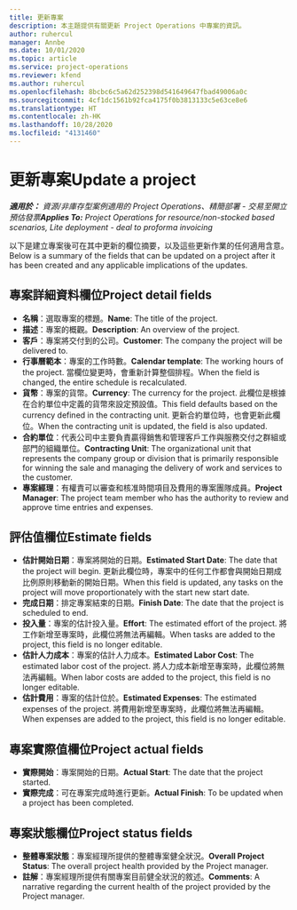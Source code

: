 ```yaml
---
title: 更新專案
description: 本主題提供有關更新 Project Operations 中專案的資訊。
author: ruhercul
manager: Annbe
ms.date: 10/01/2020
ms.topic: article
ms.service: project-operations
ms.reviewer: kfend
ms.author: ruhercul
ms.openlocfilehash: 8bcbc6c5a62d252398d541649647fbad49006a0c
ms.sourcegitcommit: 4cf1dc1561b92fca4175f0b3813133c5e63ce8e6
ms.translationtype: HT
ms.contentlocale: zh-HK
ms.lasthandoff: 10/28/2020
ms.locfileid: "4131460"
---
```

# <a name="update-a-project"></a><span data-ttu-id="cd3a3-103">更新專案</span><span class="sxs-lookup"><span data-stu-id="cd3a3-103">Update a project</span></span>

<span data-ttu-id="cd3a3-104">_**適用於：** 資源/非庫存型案例適用的 Project Operations、精簡部署 - 交易至開立預估發票_</span><span class="sxs-lookup"><span data-stu-id="cd3a3-104">_**Applies To:** Project Operations for resource/non-stocked based scenarios, Lite deployment - deal to proforma invoicing_</span></span>

<span data-ttu-id="cd3a3-105">以下是建立專案後可在其中更新的欄位摘要，以及這些更新作業的任何適用含意。</span><span class="sxs-lookup"><span data-stu-id="cd3a3-105">Below is a summary of the fields that can be updated on a project after it has been created and any applicable implications of the updates.</span></span>

## <a name="project-detail-fields"></a><span data-ttu-id="cd3a3-106">專案詳細資料欄位</span><span class="sxs-lookup"><span data-stu-id="cd3a3-106">Project detail fields</span></span>

- <span data-ttu-id="cd3a3-107">**名稱**：選取專案的標題。</span><span class="sxs-lookup"><span data-stu-id="cd3a3-107">**Name**: The title of the project.</span></span>
- <span data-ttu-id="cd3a3-108">**描述**：專案的概觀。</span><span class="sxs-lookup"><span data-stu-id="cd3a3-108">**Description**: An overview of the project.</span></span>
- <span data-ttu-id="cd3a3-109">**客戶**：專案將交付到的公司。</span><span class="sxs-lookup"><span data-stu-id="cd3a3-109">**Customer**: The company the project will be delivered to.</span></span>
- <span data-ttu-id="cd3a3-110">**行事曆範本**：專案的工作時數。</span><span class="sxs-lookup"><span data-stu-id="cd3a3-110">**Calendar template**: The working hours of the project.</span></span> <span data-ttu-id="cd3a3-111">當欄位變更時，會重新計算整個排程。</span><span class="sxs-lookup"><span data-stu-id="cd3a3-111">When the field is changed, the entire schedule is recalculated.</span></span>
- <span data-ttu-id="cd3a3-112">**貨幣**：專案的貨幣。</span><span class="sxs-lookup"><span data-stu-id="cd3a3-112">**Currency**: The currency for the project.</span></span> <span data-ttu-id="cd3a3-113">此欄位是根據在合約單位中定義的貨幣來設定預設值。</span><span class="sxs-lookup"><span data-stu-id="cd3a3-113">This field defaults based on the currency defined in the contracting unit.</span></span> <span data-ttu-id="cd3a3-114">更新合約單位時，也會更新此欄位。</span><span class="sxs-lookup"><span data-stu-id="cd3a3-114">When the contracting unit is updated, the field is also updated.</span></span>
- <span data-ttu-id="cd3a3-115">**合約單位**：代表公司中主要負責贏得銷售和管理客戶工作與服務交付之群組或部門的組織單位。</span><span class="sxs-lookup"><span data-stu-id="cd3a3-115">**Contracting Unit**: The organizational unit that represents the company group or division that is primarily responsible for winning the sale and managing the delivery of work and services to the customer.</span></span> 
- <span data-ttu-id="cd3a3-116">**專案經理**：有權責可以審查和核准時間項目及費用的專案團隊成員。</span><span class="sxs-lookup"><span data-stu-id="cd3a3-116">**Project Manager**: The project team member who has the authority to review and approve time entries and expenses.</span></span>

## <a name="estimate-fields"></a><span data-ttu-id="cd3a3-117">評估值欄位</span><span class="sxs-lookup"><span data-stu-id="cd3a3-117">Estimate fields</span></span>

- <span data-ttu-id="cd3a3-118">**估計開始日期**：專案將開始的日期。</span><span class="sxs-lookup"><span data-stu-id="cd3a3-118">**Estimated Start Date**: The date that the project will begin.</span></span> <span data-ttu-id="cd3a3-119">更新此欄位時，專案中的任何工作都會與開始日期成比例原則移動新的開始日期。</span><span class="sxs-lookup"><span data-stu-id="cd3a3-119">When this field is updated, any tasks on the project will move proportionately with the start new start date.</span></span>
- <span data-ttu-id="cd3a3-120">**完成日期**：排定專案結束的日期。</span><span class="sxs-lookup"><span data-stu-id="cd3a3-120">**Finish Date**: The date that the project is scheduled to end.</span></span>
- <span data-ttu-id="cd3a3-121">**投入量**：專案的估計投入量。</span><span class="sxs-lookup"><span data-stu-id="cd3a3-121">**Effort**: The estimated effort of the project.</span></span> <span data-ttu-id="cd3a3-122">將工作新增至專案時，此欄位將無法再編輯。</span><span class="sxs-lookup"><span data-stu-id="cd3a3-122">When tasks are added to the project, this field is no longer editable.</span></span>
- <span data-ttu-id="cd3a3-123">**估計人力成本**：專案的估計人力成本。</span><span class="sxs-lookup"><span data-stu-id="cd3a3-123">**Estimated Labor Cost**: The estimated labor cost of the project.</span></span> <span data-ttu-id="cd3a3-124">將人力成本新增至專案時，此欄位將無法再編輯。</span><span class="sxs-lookup"><span data-stu-id="cd3a3-124">When labor costs are added to the project, this field is no longer editable.</span></span>
- <span data-ttu-id="cd3a3-125">**估計費用**：專案的估計位於。</span><span class="sxs-lookup"><span data-stu-id="cd3a3-125">**Estimated Expenses**: The estimated expenses of the project.</span></span> <span data-ttu-id="cd3a3-126">將費用新增至專案時，此欄位將無法再編輯。</span><span class="sxs-lookup"><span data-stu-id="cd3a3-126">When expenses are added to the project, this field is no longer editable.</span></span>

## <a name="project-actual-fields"></a><span data-ttu-id="cd3a3-127">專案實際值欄位</span><span class="sxs-lookup"><span data-stu-id="cd3a3-127">Project actual fields</span></span>
- <span data-ttu-id="cd3a3-128">**實際開始**：專案開始的日期。</span><span class="sxs-lookup"><span data-stu-id="cd3a3-128">**Actual Start**: The date that the project started.</span></span>
- <span data-ttu-id="cd3a3-129">**實際完成**：可在專案完成時進行更新。</span><span class="sxs-lookup"><span data-stu-id="cd3a3-129">**Actual Finish**: To be updated when a project has been completed.</span></span>

## <a name="project-status-fields"></a><span data-ttu-id="cd3a3-130">專案狀態欄位</span><span class="sxs-lookup"><span data-stu-id="cd3a3-130">Project status fields</span></span>

- <span data-ttu-id="cd3a3-131">**整體專案狀態**：專案經理所提供的整體專案健全狀況。</span><span class="sxs-lookup"><span data-stu-id="cd3a3-131">**Overall Project Status**: The overall project health provided by the Project manager.</span></span>
- <span data-ttu-id="cd3a3-132">**註解**：專案經理所提供有關專案目前健全狀況的敘述。</span><span class="sxs-lookup"><span data-stu-id="cd3a3-132">**Comments**: A narrative regarding the current health of the project provided by the Project manager.</span></span>

